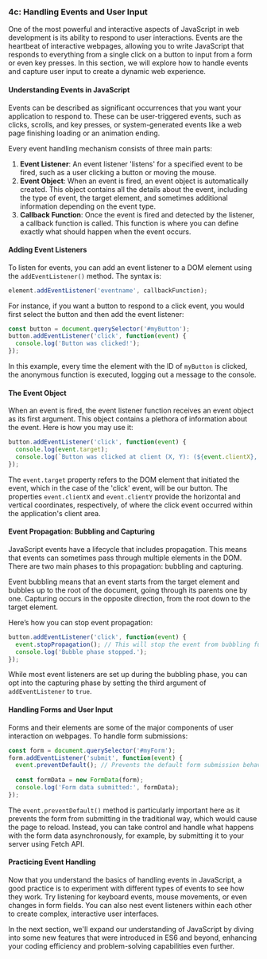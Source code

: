 ### 4c: Handling Events and User Input

One of the most powerful and interactive aspects of JavaScript in web development is its ability to respond to user interactions. Events are the heartbeat of interactive webpages, allowing you to write JavaScript that responds to everything from a single click on a button to input from a form or even key presses. In this section, we will explore how to handle events and capture user input to create a dynamic web experience.

#### Understanding Events in JavaScript

Events can be described as significant occurrences that you want your application to respond to. These can be user-triggered events, such as clicks, scrolls, and key presses, or system-generated events like a web page finishing loading or an animation ending.

Every event handling mechanism consists of three main parts:

1. **Event Listener**: An event listener 'listens' for a specified event to be fired, such as a user clicking a button or moving the mouse.
2. **Event Object**: When an event is fired, an event object is automatically created. This object contains all the details about the event, including the type of event, the target element, and sometimes additional information depending on the event type.
3. **Callback Function**: Once the event is fired and detected by the listener, a callback function is called. This function is where you can define exactly what should happen when the event occurs.

#### Adding Event Listeners

To listen for events, you can add an event listener to a DOM element using the `addEventListener()` method. The syntax is:

```javascript
element.addEventListener('eventname', callbackFunction);
```

For instance, if you want a button to respond to a click event, you would first select the button and then add the event listener:

```javascript
const button = document.querySelector('#myButton');
button.addEventListener('click', function(event) {
  console.log('Button was clicked!');
});
```

In this example, every time the element with the ID of `myButton` is clicked, the anonymous function is executed, logging out a message to the console.

#### The Event Object

When an event is fired, the event listener function receives an event object as its first argument. This object contains a plethora of information about the event. Here is how you may use it:

```javascript
button.addEventListener('click', function(event) {
  console.log(event.target);
  console.log(`Button was clicked at client (X, Y): (${event.clientX}, ${event.clientY})`);
});
```

The `event.target` property refers to the DOM element that initiated the event, which in the case of the 'click' event, will be our button. The properties `event.clientX` and `event.clientY` provide the horizontal and vertical coordinates, respectively, of where the click event occurred within the application's client area.

#### Event Propagation: Bubbling and Capturing

JavaScript events have a lifecycle that includes propagation. This means that events can sometimes pass through multiple elements in the DOM. There are two main phases to this propagation: bubbling and capturing.

Event bubbling means that an event starts from the target element and bubbles up to the root of the document, going through its parents one by one. Capturing occurs in the opposite direction, from the root down to the target element.

Here’s how you can stop event propagation:

```javascript
button.addEventListener('click', function(event) {
  event.stopPropagation(); // This will stop the event from bubbling further.
  console.log('Bubble phase stopped.');
});
```

While most event listeners are set up during the bubbling phase, you can opt into the capturing phase by setting the third argument of `addEventListener` to `true`.

#### Handling Forms and User Input

Forms and their elements are some of the major components of user interaction on webpages. To handle form submissions:

```javascript
const form = document.querySelector('#myForm');
form.addEventListener('submit', function(event) {
  event.preventDefault(); // Prevents the default form submission behavior.
  
  const formData = new FormData(form);
  console.log('Form data submitted:', formData);
});
```

The `event.preventDefault()` method is particularly important here as it prevents the form from submitting in the traditional way, which would cause the page to reload. Instead, you can take control and handle what happens with the form data asynchronously, for example, by submitting it to your server using Fetch API.

#### Practicing Event Handling

Now that you understand the basics of handling events in JavaScript, a good practice is to experiment with different types of events to see how they work. Try listening for keyboard events, mouse movements, or even changes in form fields. You can also nest event listeners within each other to create complex, interactive user interfaces.

In the next section, we'll expand our understanding of JavaScript by diving into some new features that were introduced in ES6 and beyond, enhancing your coding efficiency and problem-solving capabilities even further.